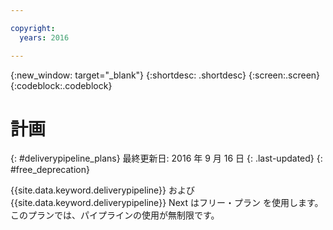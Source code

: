 ```yaml
---

copyright:
  years: 2016

---
```

<!-- Copyright info at top of file: REQUIRED
    The copyright info is YAML content that must occur at the top of the MD file, before attributes are listed.
    It must be surrounded by 3 dashes.
    The value "years" can contain just one year or a two years separated by a comma. (years: 2014, 2016)
    Indentation as per the previous template must be preserved.
-->

{:new_window: target="_blank"}
{:shortdesc: .shortdesc}
{:screen:.screen}
{:codeblock:.codeblock}

# 計画

{: #deliverypipeline_plans}
最終更新日: 2016 年 9 月 16 日
{: .last-updated}
{: #free_deprecation}

{{site.data.keyword.deliverypipeline}} および
{{site.data.keyword.deliverypipeline}} Next はフリー・プラン
を使用します。このプランでは、パイプラインの使用が無制限です。
